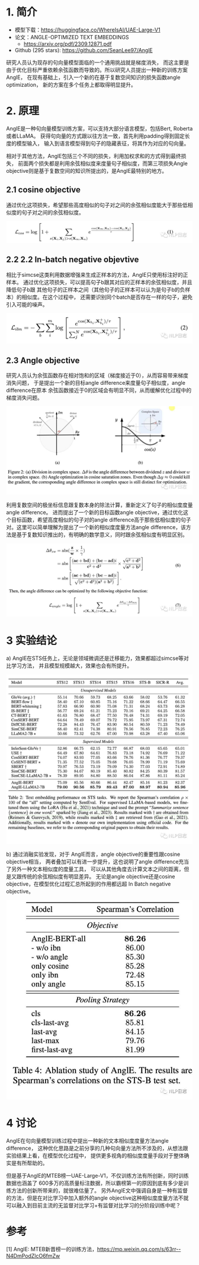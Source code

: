 # 1. 简介

- 模型下载：https://huggingface.co/WhereIsAI/UAE-Large-V1
- 论文：ANGLE-OPTIMIZED TEXT EMBEDDINGS
  - https://arxiv.org/pdf/2309.12871.pdf
- Github (295 stars): https://github.com/SeanLee97/AnglE

研究人员认为现存的句向量模型面临的一个通用挑战就是梯度消失，
而这主要是由于优化目标严重依赖余弦函数而导致的。所以研究人员提出一种新的训练方案AnglE，
在现有基础上，引入一个新的在基于复数空间知识的损失函数angle optimization，
新的方案在多个任务上都取得明显提升。

# 2. 原理

AnglE是一种句向量模型训练方案，可以支持大部分语言模型，包括Bert, Roberta或者LLaMA。
获得句向量的方式跟以往方法一致，首先利用padding得到固定长度的模型输入，
输入到语言模型得到句子的隐藏表征，将其作为对应的句向量。
    
相对于其他方法，AnglE包括三个不同的损失，利用加权求和的方式得到最终损失，
前面两个损失都是利用余弦相似度来度量句子相似度，而第三项损失Angle 
objective则是基于复数空间的知识所提出的，是AnglE最特别的地方。

## 2.1 cosine objective

通过优化这项损失，希望那些高度相似的句子对之间的余弦相似度能大于那些低相似度的句子对之间的余弦相似度。

![](.07_AnglE_images/余弦相似函数.png)

## 2.2 2.2 In-batch negative objevtive

相比于simcse这类利用数据增强来生成正样本的方法，AngIE只使用标注好的正样本。
通过优化这项损失，可以提高句子b跟其对应的正样本的余弦相似度，并且降低句子b跟
其他句子的正样本之间（其他句子的正样本可以认为是句子b的负样本）的相似度。在这个过程中，
还需要识别同个batch是否存在一样的句子，避免引入可能的噪声。

![](.07_AnglE_images/in_batch_neg_obj.png)

## 2.3 Angle objective

研究人员认为余弦函数存在相对饱和的区域（梯度接近于0），从而容易带来梯度消失问题，
于是提出一个新的目标angle difference来度量句子相似度，angle difference在原本
余弦函数接近于0的区域会有明显不同，从而缓解优化过程中的梯度消失问题。

![](.07_AnglE_images/angle_diff.png)

利用复数空间的极坐标信息跟复数本身的除法计算，重新定义了句子的相似度度量angle difference。
进而提出了一个新的目标函数angle objective，通过优化这个目标函数，希望高度相似的句子对的angle 
difference高于那些低相似度的句子对。这里可以简单理解为提出了一个新的相似度度量方法angle 
difference，该方法是基于复数知识推出的，有明确的数学意义，同时跟余弦相似度有明显区别。

![](.07_AnglE_images/angle_obj.png)

# 3 实验结论

a) AngIE在STS任务上，无论是领域微调还是迁移能力，效果都超过simcse等对比学习方法，
并且模型规模越大，效果也会有所提升。

![](.07_AnglE_images/性能.png)

b) 通过消融实验发现，对于 AnglE而言，angle objective的重要性跟cosine objective相当，
两者叠加可以有进一步提升，这也说明了angle difference充当了另外一种文本相似度的度量工具，
可以从其他角度去计算文本之间的距离，但是又跟传统的余弦相似度有明显差异。
无论是angle objective还是cosine objective，在模型优化过程汇总所起到的作用都远超
In Batch negative objective。

![](.07_AnglE_images/消融实验.png)

# 4 讨论

AnglE在句向量模型训练过程中提出一种新的文本相似度度量方法angle difference，
这种优化思路是之前分享的几种句向量方法所不涉及的，从想法跟实验结果上看，在模型优化过程中，
提供更多视角的相似度度量手段对于整体确实是有所帮助的。

但是基于AnglE的MTEB榜一UAE-Large-V1，不仅训练方法有所创新，同时训练数据也涵盖了
600多万的高质量标注数据，所以霸榜第一的原因到底有多少是训练方法的创新所带来的，就很难估量了。
另外AnglE文中强调自身是一种有监督的方法，但是在对比学习中加入额外的angle 
objective这种相似度度量方法不就可以融入到目前主流的无监督对比学习+有监督对比学习的分阶段训练中呢？

# 参考

[1] AnglE: MTEB新晋榜一的训练方法，https://mp.weixin.qq.com/s/63rr--N4DmPodZlcO6fmZw